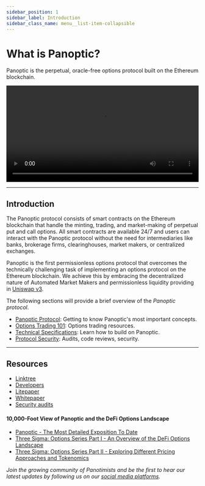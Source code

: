 ```yaml
---
sidebar_position: 1
sidebar_label: Introduction
sidebar_class_name: menu__list-item-collapsible
---
```


# What is Panoptic?

Panoptic is the perpetual, oracle-free options protocol built on the Ethereum blockchain. 

<video src="https://user-images.githubusercontent.com/62954565/223510059-8c057bc5-3957-466d-bbdd-27e2bdea02bb.mp4#t=0.55" preload="metadata" type="video/mp4" width="100%" height="auto" controls>
</video>

---

## Introduction

The Panoptic protocol consists of smart contracts on the Ethereum blockchain that handle the minting, trading, and market-making of perpetual put and call options.
All smart contracts are available 24/7 and users can interact with the Panoptic protocol without the need for intermediaries like banks, brokerage firms, clearinghouses, market makers, or centralized exchanges.

Panoptic is the first permissionless options protocol that overcomes the technically challenging task of implementing an options protocol on the Ethereum blockchain.
We achieve this by embracing the decentralized nature of Automated Market Makers and permissionless liquidity providing in [Uniswap v3](https://uniswap.org/).

The following sections will provide a brief overview of the _Panoptic protocol_.

- [Panoptic Protocol](./panoptic-protocol/overview): Getting to know Panoptic's most important concepts.
- [Options Trading 101](./trading/basic-concepts): Options trading resources.
- [Technical Specifications](./developers/smart-contracts-overview): Learn how to build on Panoptic.
- [Protocol Security](./security/audits): Audits, code reviews, security.


---

## Resources
- [Linktree](https://links.panoptic.xyz/all)
- [Developers](./developers/smart-contracts-overview)
- [Litepaper](https://intro.panoptic.xyz/)
- [Whitepaper](https://paper.panoptic.xyz/)
- [Security audits](./security/audits)

#### 10,000-Foot View of Panoptic and the DeFi Options Landscape
- [Panoptic - The Most Detailed Exposition To Date](https://blog.panoptic.xyz/panoptic-483c6de77a0e)  
- [Three Sigma: Options Series Part I - An Overview of the DeFi Options Landscape](https://threesigma.xyz/blog/defi-options-landscape)  
- [Three Sigma: Options Series Part II - Exploring Different Pricing Approaches and Tokenomics](https://threesigma.xyz/blog/exploring-options-pricing-tokenomics)

*Join the growing community of Panotimists and be the first to hear our latest updates by following us on our [social media platforms](https://linktr.ee/panopticxyz).*
